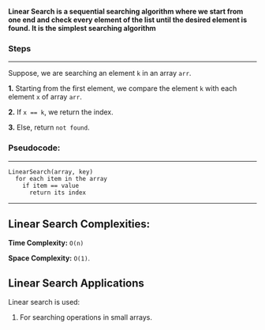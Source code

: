 **Linear Search is a sequential searching algorithm where we start from one end and check every element of the list until the desired element is found. It is the simplest searching algorithm**


### **Steps**
--- 
Suppose, we are searching an element `k` in an array `arr`.

**1.** Starting from the first element, we compare the element `k` with each element `x` of array `arr`.

**2.** If `x == k`, we return the index.


**3.** Else, return `not found`.
   
### **Pseudocode:**
---
```
LinearSearch(array, key)
  for each item in the array
    if item == value
      return its index
```
---

**Linear Search Complexities:**
---

**Time Complexity:** `O(n)`

**Space Complexity:** `O(1)`.

**Linear Search Applications**
---
Linear search is used:
1. For searching operations in small arrays.